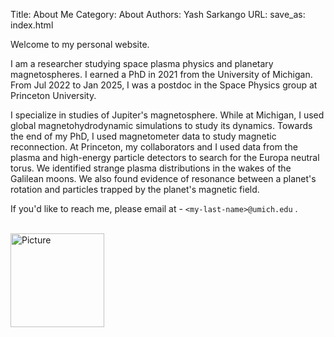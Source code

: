 Title: About Me
Category: About
Authors: Yash Sarkango
URL: 
save_as: index.html

Welcome to my personal website.  

I am a researcher studying space plasma physics and planetary
magnetospheres.  I earned a PhD in 2021 from the University of Michigan. From
Jul 2022 to Jan 2025, I was a postdoc in the Space Physics group at Princeton
University.  

I specialize in studies of Jupiter's magnetosphere.
While at Michigan, I used global magnetohydrodynamic simulations to study its 
dynamics. Towards the end of my PhD, I used magnetometer data to study magnetic 
reconnection.  At Princeton, my collaborators and I used data from the 
plasma and high-energy particle detectors to search for the Europa neutral 
torus.  We identified strange plasma distributions in the wakes of the Galilean 
moons.  We also found evidence of resonance between a planet's rotation and 
particles trapped by the planet's magnetic field.

If you'd like to reach me, please email at - 
`<my-last-name>@umich.edu` .

<br />
<img src="{static}../images/photo.JPG" alt="Picture" width="150"/>

